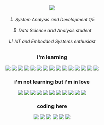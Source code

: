<p align="center">
  <img src="https://user-images.githubusercontent.com/74038190/212744287-14f66c13-5458-40dc-9244-8ff533fc8f4a.gif">
</p>

<div align=center>
  <h6>
    <img src="https://raw.githubusercontent.com/Tarikul-Islam-Anik/Animated-Fluent-Emojis/master/Emojis/Objects/Laptop.png" alt="Laptop" width="15" height="15" />
  System Analysis and Development 1/5 <br/> <br/>
    <img src="https://raw.githubusercontent.com/Tarikul-Islam-Anik/Animated-Fluent-Emojis/master/Emojis/Objects/Bar%20Chart.png" alt="Bar Chart" width="15" height="15" />
  Data Science and Analysis student <br/> <br/>
    <img src="https://raw.githubusercontent.com/Tarikul-Islam-Anik/Animated-Fluent-Emojis/master/Emojis/Objects/Light%20Bulb.png" alt="Light Bulb" width="15" height="15" />
  IoT and Embedded Systems enthusiast
  </h6>
</div>

<div align=center>
  <h3>i'm learning</h3>
    <img src="https://img.shields.io/badge/Python-696969?style=for-the-badge&logo=python&logoColor=blue"/>
    <img src="https://img.shields.io/badge/Pandas-696969?style=for-the-badge&logo=pandas&logoColor=2C2D72"/>
    <img src="https://img.shields.io/badge/PyTorch-696969?style=for-the-badge&logo=pytorch&logoColor=EE4C2C"/>
    <img src="https://img.shields.io/badge/MySQL-696969?style=for-the-badge&logo=mysql&logoColor=005C84"/>
    <img src="https://img.shields.io/badge/PostgreSQL-696969?style=for-the-badge&logo=postgresql&logoColor=316192"/>
    <img src="https://img.shields.io/badge/SQL%20Server-696969?style=for-the-badge&logo=microsoft%20sql%20server&logoColor=CC2927"/>
    <img src="https://img.shields.io/badge/GIT-696969?style=for-the-badge&logo=git&logoColor=E44C30"/>
    <img src="https://img.shields.io/badge/Grafana-696969?style=for-the-badge&logo=grafana&logoColor=orange"/>
    <img src="https://img.shields.io/badge/AWS-696969?style=for-the-badge&logo=amazonaws&logoColor=FF9900"/>
    <img src="https://img.shields.io/badge/Docker-696969?style=for-the-badge&logo=docker&logoColor=2CA5E0"/>
    <img src="https://img.shields.io/badge/json-696969?style=for-the-badge&logo=json&logoColor=white"/>
    <img src="https://img.shields.io/badge/R-696969?style=for-the-badge&logo=r&logoColor=276DC3"/>
    <img src="https://img.shields.io/badge/Excel-696969?style=for-the-badge&logo=microsoft-excel&logoColor=217346"/>
    <img src="https://img.shields.io/badge/PowerBI-696969?style=for-the-badge&logo=Power%20BI&logoColor=F2C811"/>
  <img src="https://img.shields.io/badge/Plotly-696969?style=for-the-badge&logo=plotly&logoColor=239120"/>
</div>

<div align=center>
  <h3>i'm not learning but i'm in love</h3>
  <img src="https://img.shields.io/badge/Tableau-696969?style=for-the-badge&logo=Tableau&logoColor=E97627"/>
  <img src="https://img.shields.io/badge/MongoDB-696969?style=for-the-badge&logo=mongodb&logoColor=4EA94B"/>
  <img src="https://img.shields.io/badge/kubernetes-696969.svg?&style=for-the-badge&logo=kubernetes&logoColor=326ce5"/>
  <img src="https://img.shields.io/badge/pypi-696969?style=for-the-badge&logo=pypi&logoColor=3775A9"/>
  <img src="https://img.shields.io/badge/Metabase-696969?style=for-the-badge&logo=metabase&logoColor=509EE3"/>
  <img src="https://img.shields.io/badge/Numpy-696969?style=for-the-badge&logo=numpy&logoColor=777BB4"/>
  <img src="https://img.shields.io/badge/SciPy-696969?style=for-the-badge&logo=SciPy&logoColor=654FF0"/>
  <img src="https://img.shields.io/badge/Raspberry%20Pi-696969?style=for-the-badge&logo=Raspberry%20Pi&logoColor=A22846"/>
  <img src="https://img.shields.io/badge/Arduino-696969?style=for-the-badge&logo=Arduino&logoColor=00979D"/>
  <img src="https://img.shields.io/badge/Fluentd-696969?style=for-the-badge&logo=fluentd&logoColor=599CD0"/>
  <img src="https://img.shields.io/badge/Apache_Spark-696969?style=for-the-badge&logo=apachespark&logoColor=E35A16"/>
</div>

<div align=center>
<h3>coding here</h3>

  <img src="https://img.shields.io/badge/Arch_Linux-696969?style=for-the-badge&logo=arch-linux&logoColor=1793D1"/>
  <img src="https://img.shields.io/badge/samsung%20expert_x50-696969?style=for-the-badge&logo=Samsung&logoColor=1428A0"/>
  <img src="https://img.shields.io/badge/Intel%20Core_i7_8th-696969?style=for-the-badge&logo=intel&logoColor=0071C5"/>
  <img src="https://img.shields.io/badge/NVIDIA_MX110-696969?style=for-the-badge&logo=nvidia&logoColor=76B900"/>
  <img src="https://img.shields.io/badge/VSCode-696969?style=for-the-badge&logo=visual%20studio%20code&logoColor=0078D4"/>
  <img src="https://img.shields.io/badge/Firefox_Browser-696969?style=for-the-badge&logo=Firefox-Browser&logoColor=FF7139"/>
</div>
